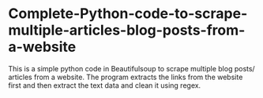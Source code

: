 # Complete-Python-code-to-scrape-multiple-articles-blog-posts-from-a-website
This is a simple python code in Beautifulsoup to scrape multiple blog posts/ articles from a website. The program extracts the links from the website first and then extract the text data and clean it using regex.   
